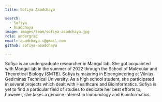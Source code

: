```yaml
---
title: Sofiya Asadchaya

search:
  - Sofiya 
  - Asadchaya
image: images/team/sofiya-asadchaya.jpg
role: undergrad
email: asadchaya.s@gmail.com
github: sofiya-asadchaya

---
```


Sofiya is an undergraduate researcher in Mangul lab. She got acquainted with Mangul lab in the summer of 2022 through  the School of Molecular and Theoretical Biology (SMTB). Sofiya is majoring in Bioengineering at Vilnius Gediminas Technical University. As a high school student, she participated in several projects which dealt with Healthcare and Bioinformatics. Sofiya is yet to find a particular field of studies to dedicate her best efforts to, however, she takes a genuine interest in Immunology and Bioinformatics.

